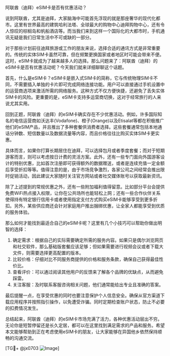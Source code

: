 阿联酋（迪拜）eSIM卡是否有优惠活动？

说到阿联酋，尤其是迪拜，大家脑海中可能首先浮现的就是那座奢华的现代化都市。这里有世界最高的建筑哈利法塔、全球最大的购物中心迪拜购物中心，还有令人惊叹的棕榈岛和帆船酒店等。而当我们来到这样一个国际化的大都市时，手机通讯无疑是我们日常生活中不可或缺的一部分。

对于那些计划前往迪拜旅游或工作的朋友来说，选择合适的通讯方式是非常重要的。传统的实体SIM卡虽然可靠，但在频繁更换国家或者地区时可能会带来不便。这时，eSIM卡就成为了越来越多人的选择。那么问题来了：阿联酋（迪拜）的eSIM卡是否有优惠活动呢？今天我们就来详细聊聊这个话题。

首先，什么是eSIM卡？eSIM卡是嵌入式SIM卡的简称，它与传统物理SIM卡不同，不需要插入单独的卡片即可完成网络连接功能。用户可以直接通过手机设置中的运营商选项来激活所需的网络服务。这种方式不仅方便快捷，还避免了丢失实体SIM卡的风险。更重要的是，eSIM卡支持多运营商切换，这对于经常旅行的人来说尤其实用。

回到正题，阿联酋（迪拜）的eSIM卡确实存在不少优惠活动。例如，许多国际知名的电信运营商如沃达丰(Vodafone)、橙子(Orange)以及Etisalat等都在积极推广他们的eSIM产品，并且推出了多种套餐供消费者选择。这些套餐通常包括本地通话分钟数、短信数量以及数据流量等内容，而且价格往往比购买实体SIM卡更实惠。

具体而言，如果你打算长期居住在迪拜，可以选择包月或者季度套餐；而对于短期游客而言，则可以考虑按日计费的灵活方案。此外，还有一些专门面向外国游客设计的特别优惠，比如首次注册即可获得额外的数据赠送，或者是连续充值一定金额后享受折扣等等。值得注意的是，由于市场竞争激烈，各家公司之间经常会推出限时促销活动，因此建议大家随时关注官方网站或者社交媒体账号以获取最新资讯。

除了上述提到的常规优惠之外，还有一些附加福利值得留意。比如部分平台会提供免费WiFi热点接入权限，让你在公共场所也能轻松上网；还有一些合作伙伴关系使得持有特定银行信用卡或者使用指定支付方式购买eSIM卡能够享受到更多折扣。另外，某些供应商还会针对家庭用户推出捆绑优惠，让全家人都能享受到优质的服务体验。

那么如何才能找到最适合自己的eSIM卡呢？这里有几个小技巧可以帮助你做出明智的选择：

1. 确定需求：根据自己的实际需要确定所需的服务内容。如果只是偶尔浏览网页和社交软件，那么基础版套餐应该足够；但如果需要进行视频会议或者下载大文件，则需要选择更高配置的版本。
2. 比较价格：仔细对比不同服务商提供的价格和服务条款，确保自己获得最佳性价比。
3. 查看评价：可以通过阅读其他用户的反馈来了解各个品牌的优缺点，从而避免踩雷。
4. 关注客服：及时联系客服咨询相关问题，他们通常能给出专业且准确的答案。

最后提醒一点，在享受优惠的同时也要注意保护个人信息安全。确保从官方渠道下载应用程序并按照指引操作，以免遭受诈骗。同时定期检查账户状态，防止不必要的扣费情况发生。

总结起来，阿联酋（迪拜）的eSIM卡市场充满了活力，各种优惠活动层出不穷。无论你是短暂停留还是长久定居，都可以在这里找到满足需求的产品和服务。希望本文能够帮助到正在考虑使用eSIM卡的朋友，让大家能够在异国他乡依然保持顺畅的沟通交流。

[TG💪+ @jx0703 ![Image](https://github.com/user-attachments/assets/dbca1d08-cadb-493c-b0ec-ad6f7a83f270)]